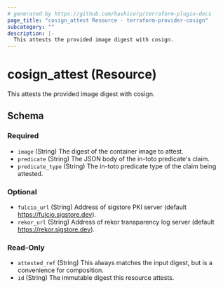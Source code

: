 ```yaml
---
# generated by https://github.com/hashicorp/terraform-plugin-docs
page_title: "cosign_attest Resource - terraform-provider-cosign"
subcategory: ""
description: |-
  This attests the provided image digest with cosign.
---
```


# cosign_attest (Resource)

This attests the provided image digest with cosign.



<!-- schema generated by tfplugindocs -->
## Schema

### Required

- `image` (String) The digest of the container image to attest.
- `predicate` (String) The JSON body of the in-toto predicate's claim.
- `predicate_type` (String) The in-toto predicate type of the claim being attested.

### Optional

- `fulcio_url` (String) Address of sigstore PKI server (default https://fulcio.sigstore.dev).
- `rekor_url` (String) Address of rekor transparency log server (default https://rekor.sigstore.dev).

### Read-Only

- `attested_ref` (String) This always matches the input digest, but is a convenience for composition.
- `id` (String) The immutable digest this resource attests.


